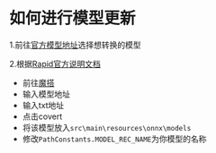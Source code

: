 # 如何进行模型更新



1.前往[官方模型地址](https://github.com/PaddlePaddle/PaddleOCR/blob/release/2.7/doc/doc_ch/models_list.md)选择想转换的模型

2.根据[Rapid官方说明文档](https://rapidai.github.io/RapidOCRDocs/docs/about_model/convert_model/)

- 前往[魔搭](https://www.modelscope.cn/studios/liekkas/PaddleOCRModelConverter/summary)
- 输入模型地址
- 输入txt地址
- 点击covert
- 将该模型放入`src\main\resources\onnx\models`
- 修改`PathConstants.MODEL_REC_NAME`为你模型的名称